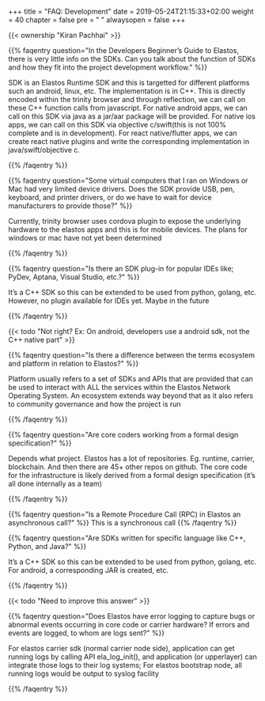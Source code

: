 +++
title = "FAQ: Development"
date = 2019-05-24T21:15:33+02:00
weight = 40
chapter = false
pre = "<i class='fa ela-page'></i> "
alwaysopen = false
+++ 

{{< ownership "Kiran Pachhai" >}}


{{% faqentry question="In the Developers Beginner’s Guide to Elastos, there is very little info on the SDKs. Can you talk about the function of SDKs and how they fit into the project development workflow." %}}

SDK is an Elastos Runtime SDK and this is targetted for different platforms such an android, linux, etc. The implementation is in C++. This is directly encoded within the trinity browser and through reflection, we can call on these C++ function calls from javascript. For native android apps, we can call on this SDK via java as a jar/aar package will be provided. For native ios apps, we can call on this SDK via objective c/swift(this is not 100% complete and is in development). For react native/flutter apps, we can create react native plugins and write the corresponding implementation in java/swift/objective c.

{{% /faqentry %}}

{{% faqentry question="Some virtual computers that I ran on Windows or Mac had very limited device drivers. Does the SDK provide USB, pen, keyboard, and printer drivers, or do we have to wait for device manufacturers to provide those?" %}}

Currently, trinity browser uses cordova plugin to expose the underlying hardware to the elastos apps and this is for mobile devices. The plans for windows or mac have not yet been determined

{{% /faqentry %}}

{{% faqentry question="Is there an SDK plug-in for popular IDEs like; PyDev, Aptana, Visual Studio, etc.?" %}} 

It’s a C++ SDK so this can be extended to be used from python, golang, etc. However, no plugin available for IDEs yet. Maybe in the future

{{% /faqentry %}}

{{< todo "Not right? Ex: On android, developers use a android sdk, not the C++ native part" >}}

{{% faqentry question="Is there a difference between the terms ecosystem and platform in relation to Elastos?" %}}

Platform usually refers to a set of SDKs and APIs that are provided that can be used to interact with ALL the services within the Elastos Network Operating System. An ecosystem extends way beyond that as it also refers to community governance and how the project is run

{{% /faqentry %}}

{{% faqentry question="Are core coders working from a formal design specification?" %}}

Depends what project. Elastos has a lot of repositories. Eg. runtime, carrier, blockchain. And then there are 45+ other repos on github. The core code for the infrastructure is likely derived from a formal design specification (it’s all done internally as a team)

{{% /faqentry %}}

{{% faqentry question="Is a Remote Procedure Call (RPC) in Elastos an asynchronous call?" %}}
This is a synchronous call
{{% /faqentry %}}

{{% faqentry question="Are SDKs written for specific language like C++, Python, and Java?" %}}

It’s a C++ SDK so this can be extended to be used from python, golang, etc. For android, a corresponding JAR is created, etc.

{{% /faqentry %}}

{{< todo "Need to improve this answer" >}}


{{% faqentry question="Does Elastos have error logging to capture bugs or abnormal events occurring in core code or carrier hardware?  If errors and events are logged, to whom are logs sent?" %}}

For elastos carrier sdk (normal carrier node side),  application can get running logs by calling API ela_log_init(), and application (or upperlayer) can integrate those logs to their log systems; For elastos bootstrap node, all running logs would be output to syslog facility

{{% /faqentry %}}
